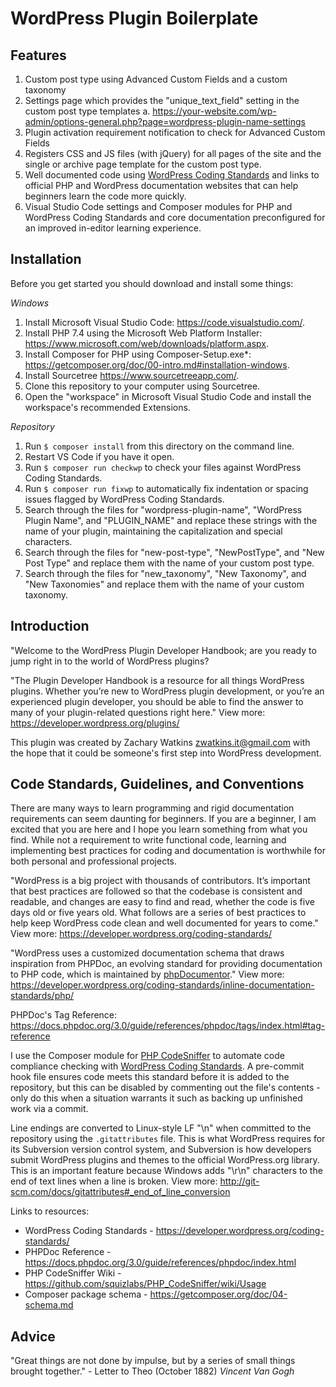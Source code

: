 # WordPress Plugin Boilerplate

## Features

1. Custom post type using Advanced Custom Fields and a custom taxonomy
2. Settings page which provides the "unique_text_field" setting in the custom post type templates
   a. https://your-website.com/wp-admin/options-general.php?page=wordpress-plugin-name-settings
3. Plugin activation requirement notification to check for Advanced Custom Fields
4. Registers CSS and JS files (with jQuery) for all pages of the site and the single or archive page template for the custom post type.
5. Well documented code using [WordPress Coding Standards](https://developer.wordpress.org/coding-standards/wordpress-coding-standards/) and links to official PHP and WordPress documentation websites that can help beginners learn the code more quickly.
6. Visual Studio Code settings and Composer modules for PHP and WordPress Coding Standards and core documentation preconfigured for an improved in-editor learning experience.

## Installation

Before you get started you should download and install some things:

*Windows*
1. Install Microsoft Visual Studio Code: <https://code.visualstudio.com/>.
2. Install PHP 7.4 using the Microsoft Web Platform Installer: <https://www.microsoft.com/web/downloads/platform.aspx>.
3. Install Composer for PHP using Composer-Setup.exe*: <https://getcomposer.org/doc/00-intro.md#installation-windows>.
4. Install Sourcetree <https://www.sourcetreeapp.com/>.
5. Clone this repository to your computer using Sourcetree.
6. Open the "workspace" in Microsoft Visual Studio Code and install the workspace's recommended Extensions.

*Repository*
1. Run `$ composer install` from this directory on the command line.
2. Restart VS Code if you have it open.
3. Run `$ composer run checkwp` to check your files against WordPress Coding Standards.
4. Run `$ composer run fixwp` to automatically fix indentation or spacing issues flagged by WordPress Coding Standards.
5. Search through the files for "wordpress-plugin-name", "WordPress Plugin Name", and "PLUGIN_NAME" and replace these strings with the name of your plugin, maintaining the capitalization and special characters.
6. Search through the files for "new-post-type", "NewPostType", and "New Post Type" and replace them with the name of your custom post type.
6. Search through the files for "new_taxonomy", "New Taxonomy", and "New Taxonomies" and replace them with the name of your custom taxonomy.

## Introduction

"Welcome to the WordPress Plugin Developer Handbook; are you ready to jump right in to the world of WordPress plugins?

"The Plugin Developer Handbook is a resource for all things WordPress plugins. Whether you’re new to WordPress plugin development, or you’re an experienced plugin developer, you should be able to find the answer to many of your plugin-related questions right here." View more: <https://developer.wordpress.org/plugins/>

This plugin was created by Zachary Watkins <zwatkins.it@gmail.com> with the hope that it could be someone's first step into WordPress development.

## Code Standards, Guidelines, and Conventions

There are many ways to learn programming and rigid documentation requirements can seem daunting for beginners. If you are a beginner, I am excited that you are here and I hope you learn something from what you find. While not a requirement to write functional code, learning and implementing best practices for coding and documentation is worthwhile for both personal and professional projects.

"WordPress is a big project with thousands of contributors. It’s important that best practices are followed so that the codebase is consistent and readable, and changes are easy to find and read, whether the code is five days old or five years old. What follows are a series of best practices to help keep WordPress code clean and well documented for years to come." View more: <https://developer.wordpress.org/coding-standards/>

"WordPress uses a customized documentation schema that draws inspiration from PHPDoc, an evolving standard for providing documentation to PHP code, which is maintained by [phpDocumentor](http://phpdoc.org/)." View more: <https://developer.wordpress.org/coding-standards/inline-documentation-standards/php/>

PHPDoc's Tag Reference: <https://docs.phpdoc.org/3.0/guide/references/phpdoc/tags/index.html#tag-reference>

I use the Composer module for [PHP CodeSniffer](https://github.com/squizlabs/PHP_CodeSniffer/) to automate code compliance checking with [WordPress Coding Standards](https://developer.wordpress.org/coding-standards/wordpress-coding-standards/). A pre-commit hook file ensures code meets this standard before it is added to the repository, but this can be disabled by commenting out the file's contents - only do this when a situation warrants it such as backing up unfinished work via a commit.

Line endings are converted to Linux-style LF "\n" when committed to the repository using the `.gitattributes` file. This is what WordPress requires for its Subversion version control system, and Subversion is how developers submit WordPress plugins and themes to the official WordPress.org library. This is an important feature because Windows adds "\r\n" characters to the end of text lines when a line is broken. View more: http://git-scm.com/docs/gitattributes#_end_of_line_conversion

Links to resources:

* WordPress Coding Standards - <https://developer.wordpress.org/coding-standards/>
* PHPDoc Reference - <https://docs.phpdoc.org/3.0/guide/references/phpdoc/index.html>
* PHP CodeSniffer Wiki - <https://github.com/squizlabs/PHP_CodeSniffer/wiki/Usage>
* Composer package schema - <https://getcomposer.org/doc/04-schema.md>

## Advice

"Great things are not done by impulse, but by a series of small things brought together." - Letter to Theo (October 1882) *Vincent Van Gogh*
